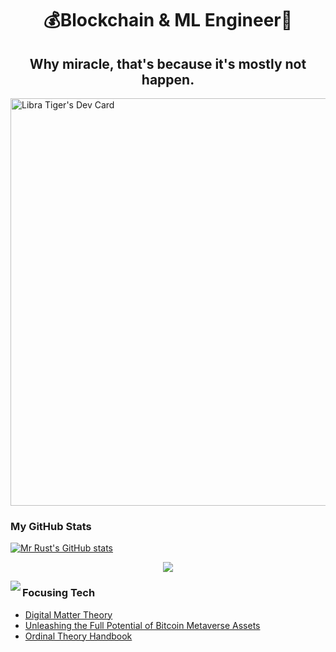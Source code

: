 <h1 align="center" font-weight="bold">
💰Blockchain & ML Engineer🧠<br/>

<h2 align="center" font-weight="bold">
Why miracle, that's because it's mostly not happen.
</h2>
</h1>

<a href="https://app.daily.dev/libraiger"><img src="https://api.daily.dev/devcards/v2/d6lWxrgg73SDHQBslU5eO.png?type=wide&r=bcx" width="652" alt="Libra Tiger's Dev Card"/></a>

### My GitHub Stats
<a href="http://www.github.com/libraiger"><img src="https://github-readme-stats.vercel.app/api?username=libraiger&show_icons=true&count_private=true&title_color=0891b2&text_color=ffffff&icon_color=0891b2&bg_color=1c1917&hide_border=true&theme=prussian&show=reviews,discussions_started,discussions_answered,prs_merged,prs_merged_percentage" alt="Mr Rust's GitHub stats" /></a>

<p align="center">
     <img src="https://capsule-render.vercel.app/api?type=waving&color=gradient&height=100&section=footer"/>
</p>
<img align="left" src="https://visitor-badge.laobi.icu/badge?page_id=SkyCaptainess.SkyCaptainess" />

### Focusing Tech
- [Digital Matter Theory](https://digital-matter-theory.gitbook.io/)
- [Unleashing the Full Potential of Bitcoin Metaverse Assets](https://www.bitmap420.com/)
- [Ordinal Theory Handbook](https://docs.ordinals.com/)
